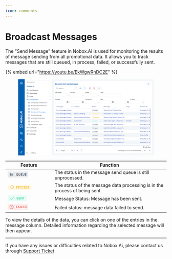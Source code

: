 ```yaml
---
icon: comments
---
```


# Broadcast Messages

The "Send Message" feature in Nobox.Ai is used for monitoring the results of message sending from all promotional data. It allows you to track messages that are still queued, in process, failed, or successfully sent.

{% embed url="https://youtu.be/EkWgwRnDC2E" %}

<figure><img src="../../.gitbook/assets/Broadcast Messages.png" alt=""><figcaption></figcaption></figure>

<table><thead><tr><th width="133.20001220703125">Feature</th><th>Function</th></tr></thead><tbody><tr><td><img src="../../.gitbook/assets/bc queue.png" alt=""></td><td>The status in the message send queue is still unprocessed.</td></tr><tr><td><img src="../../.gitbook/assets/process.png" alt=""></td><td>The status of the message data processing is in the process of being sent.</td></tr><tr><td><img src="../../.gitbook/assets/bc sent.png" alt=""></td><td> Message Status: Message has been sent.</td></tr><tr><td><img src="../../.gitbook/assets/bc failed.png" alt=""></td><td>Failed status: message data failed to send.</td></tr></tbody></table>

To view the details of the data, you can click on one of the entries in the message column. Detailed information regarding the selected message will then appear.

***

If you have any issues or difficulties related to Nobox.Ai, please contact us through [Support Ticket](https://crm.nobox.ai/clients/tickets)
